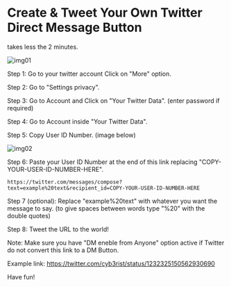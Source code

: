 # Create & Tweet Your Own Twitter Direct Message Button

takes less the 2 minutes.

![img01](https://user-images.githubusercontent.com/30123757/75264488-7b098380-5815-11ea-84ac-63f60920b018.jpg)

Step 1: Go to your twitter account Click on "More" option.

Step 2: Go to "Settings privacy".

Step 3: Go to Account and Click on "Your Twitter Data". (enter password if required)

Step 4: Go to Account inside "Your Twitter Data".

Step 5: Copy User ID Number. (image below)


![img02](https://user-images.githubusercontent.com/30123757/75266831-f0c31e80-5818-11ea-9b2c-fd701f301366.jpg)


Step 6: Paste your User ID Number at the end of this link replacing "COPY-YOUR-USER-ID-NUMBER-HERE".
```
https://twitter.com/messages/compose?text=example%20text&recipient_id=COPY-YOUR-USER-ID-NUMBER-HERE
```

Step 7 (optional): Replace "example%20text" with whatever you want the message to say. (to give spaces between words type "%20" with the double quotes)

Step 8: Tweet the URL to the world!


Note: Make sure you have "DM eneble from Anyone" option active if Twitter do not convert this link to a DM Button.

Example link: https://twitter.com/cyb3rist/status/1232325150562930690

Have fun!
